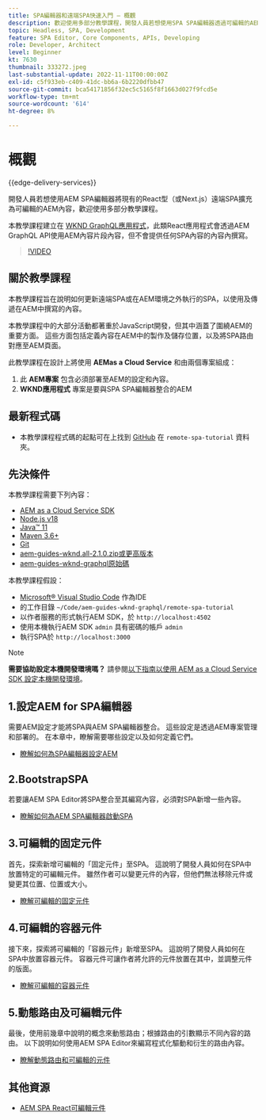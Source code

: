 ```yaml
---
title: SPA編輯器和遠端SPA快速入門 — 概觀
description: 歡迎使用多部分教學課程，開發人員若想使用SPA SPA編輯器透過可編輯的AEM內容來增強現有的遠端AEM。
topic: Headless, SPA, Development
feature: SPA Editor, Core Components, APIs, Developing
role: Developer, Architect
level: Beginner
kt: 7630
thumbnail: 333272.jpeg
last-substantial-update: 2022-11-11T00:00:00Z
exl-id: c5f933eb-c409-41dc-bb6a-6b2220dfbb47
source-git-commit: bca54171856f32ec5c5165f8f1663d027f9fcd5e
workflow-type: tm+mt
source-wordcount: '614'
ht-degree: 8%

---
```


# 概觀

{{edge-delivery-services}}

開發人員若想使用AEM SPA編輯器將現有的React型（或Next.js）遠端SPA擴充為可編輯的AEM內容，歡迎使用多部分教學課程。

本教學課程建立在 [WKND GraphQL應用程式](https://experienceleague.adobe.com/docs/experience-manager-learn/getting-started-with-aem-headless/graphql/overview.html)，此類React應用程式會透過AEM GraphQL API使用AEM內容片段內容，但不會提供任何SPA內容的內容內撰寫。

>[!VIDEO](https://video.tv.adobe.com/v/333272?quality=12&learn=on)

## 關於教學課程

本教學課程旨在說明如何更新遠端SPA或在AEM環境之外執行的SPA，以使用及傳遞在AEM中撰寫的內容。

本教學課程中的大部分活動都著重於JavaScript開發，但其中涵蓋了圍繞AEM的重要方面。 這些方面包括定義內容在AEM中的製作及儲存位置，以及將SPA路由對應至AEM頁面。

此教學課程在設計上將使用 **AEMas a Cloud Service** 和由兩個專案組成：

1. 此 __AEM專案__ 包含必須部署至AEM的設定和內容。
1. __WKND應用程式__ 專案是要與SPA SPA編輯器整合的AEM

## 最新程式碼

+ 本教學課程程式碼的起點可在上找到 [GitHub](https://github.com/adobe/aem-guides-wknd-graphql/tree/main/remote-spa-tutorial) 在 `remote-spa-tutorial` 資料夾。

## 先決條件

本教學課程需要下列內容：

+ [AEM as a Cloud Service SDK](https://experienceleague.adobe.com/docs/experience-manager-learn/cloud-service/local-development-environment-set-up/aem-runtime.html?lang=en)
+ [Node.js v18](https://nodejs.org/en/)
+ [Java™ 11](https://downloads.experiencecloud.adobe.com/content/software-distribution/en/general.html)
+ [Maven 3.6+](https://maven.apache.org/)
+ [Git](https://git-scm.com/downloads)
+ [aem-guides-wknd.all-2.1.0.zip或更高版本](https://github.com/adobe/aem-guides-wknd/releases)
+ [aem-guides-wknd-graphql原始碼](https://github.com/adobe/aem-guides-wknd-graphql/tree/main)

本教學課程假設：

+ [Microsoft® Visual Studio Code](https://visualstudio.microsoft.com/) 作為IDE
+ 的工作目錄 `~/Code/aem-guides-wknd-graphql/remote-spa-tutorial`
+ 以作者服務的形式執行AEM SDK，於 `http://localhost:4502`
+ 使用本機執行AEM SDK `admin` 具有密碼的帳戶 `admin`
+ 執行SPA於 `http://localhost:3000`

>[!NOTE]
>
> **需要協助設定本機開發環境嗎？** 請參閱[以下指南以使用 AEM as a Cloud Service SDK 設定本機開發環境](https://experienceleague.adobe.com/docs/experience-manager-learn/cloud-service/local-development-environment-set-up/overview.html?lang=zh-Hant)。

## 1.設定AEM for SPA編輯器

需要AEM設定才能將SPA與AEM SPA編輯器整合。 這些設定是透過AEM專案管理和部署的。 在本章中，瞭解需要哪些設定以及如何定義它們。

+ [瞭解如何為SPA編輯器設定AEM](./aem-configure.md)

## 2.BootstrapSPA

若要讓AEM SPA Editor將SPA整合至其編寫內容，必須對SPA新增一些內容。

+ [瞭解如何為AEM SPA編輯器啟動SPA](./spa-bootstrap.md)

## 3.可編輯的固定元件

首先，探索新增可編輯的「固定元件」至SPA。 這說明了開發人員如何在SPA中放置特定的可編輯元件。 雖然作者可以變更元件的內容，但他們無法移除元件或變更其位置、位置或大小。

+ [瞭解可編輯的固定元件](./spa-fixed-component.md)

## 4.可編輯的容器元件

接下來，探索將可編輯的「容器元件」新增至SPA。 這說明了開發人員如何在SPA中放置容器元件。 容器元件可讓作者將允許的元件放置在其中，並調整元件的版面。

+ [瞭解可編輯的容器元件](./spa-container-component.md)

## 5.動態路由及可編輯元件

最後，使用前幾章中說明的概念來動態路由；根據路由的引數顯示不同內容的路由。 以下說明如何使用AEM SPA Editor來編寫程式化驅動和衍生的路由內容。

+ [瞭解動態路由和可編輯的元件](./spa-dynamic-routes.md)

## 其他資源

+ [AEM SPA React可編輯元件](https://www.npmjs.com/package/@adobe/aem-react-editable-components)
